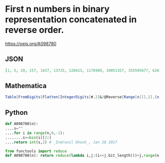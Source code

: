# First n numbers in binary representation concatenated in reverse order\.
https://oeis.org/A098780
## JSON
```JSON
[1, 5, 29, 157, 1437, 13725, 128413, 1176989, 20051357, 355595677, 6261175709, 109340390813, 1896046785949, 32682372363677, 560447953696157, 9567647208437149, 315812421869630877, 10692105963331253661]
```
## Mathematica
```Mathematica
Table[FromDigits[Flatten[IntegerDigits[#,2]&/@Reverse[Range[n]]],2],{n,20}] (* _Harvey P. Dale_, Sep 10 2019 *)
```
## Python
```Python
def A098780(n):
....s=""
....for i in range(n,0,-1):
........s+=bin(i)[2:]
....return int(s,2) # _Indranil Ghosh_, Jan 28 2017
```
```Python
from functools import reduce
def A098780(n): return reduce(lambda i,j:(i<<j.bit_length())+j,range(n,0,-1)) # _Chai Wah Wu_, Feb 26 2023
```
